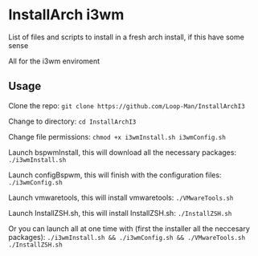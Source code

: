 # InstallArch i3wm

List of files and scripts to install in a fresh arch install, if this have some sense

All for the i3wm enviroment

## Usage
Clone the repo: ``` git clone https://github.com/Loop-Man/InstallArchI3 ```

Change to directory: ``` cd InstallArchI3 ```

Change file permissions: ``` chmod +x i3wmInstall.sh i3wmConfig.sh ```

Launch bspwmInstall, this will download all the necessary packages: ``` ./i3wmInstall.sh ```

Launch configBspwm, this will finish with the configuration files: ``` ./i3wmConfig.sh ```

Launch vmwaretools, this will install vmwaretools: ``` ./VMwareTools.sh ```

Launch InstallZSH.sh, this will install InstallZSH.sh: ``` ./InstallZSH.sh ```

Or you can launch all at one time with (first the installer all the neccesary packages): ``` ./i3wmInstall.sh && ./i3wmConfig.sh && ./VMwareTools.sh ./InstallZSH.sh ``` 
